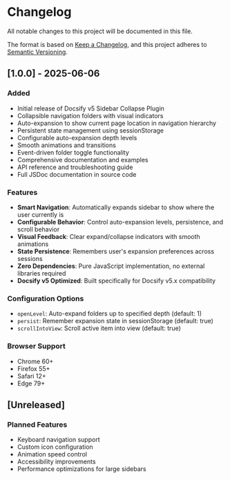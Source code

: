 # Changelog

All notable changes to this project will be documented in this file.

The format is based on [Keep a Changelog](https://keepachangelog.com/en/1.0.0/),
and this project adheres to [Semantic Versioning](https://semver.org/spec/v2.0.0.html).

## [1.0.0] - 2025-06-06

### Added
- Initial release of Docsify v5 Sidebar Collapse Plugin
- Collapsible navigation folders with visual indicators
- Auto-expansion to show current page location in navigation hierarchy
- Persistent state management using sessionStorage
- Configurable auto-expansion depth levels
- Smooth animations and transitions
- Event-driven folder toggle functionality
- Comprehensive documentation and examples
- API reference and troubleshooting guide
- Full JSDoc documentation in source code

### Features
- **Smart Navigation**: Automatically expands sidebar to show where the user currently is
- **Configurable Behavior**: Control auto-expansion levels, persistence, and scroll behavior
- **Visual Feedback**: Clear expand/collapse indicators with smooth animations
- **State Persistence**: Remembers user's expansion preferences across sessions
- **Zero Dependencies**: Pure JavaScript implementation, no external libraries required
- **Docsify v5 Optimized**: Built specifically for Docsify v5.x compatibility

### Configuration Options
- `openLevel`: Auto-expand folders up to specified depth (default: 1)
- `persist`: Remember expansion state in sessionStorage (default: true)
- `scrollIntoView`: Scroll active item into view (default: true)

### Browser Support
- Chrome 60+
- Firefox 55+
- Safari 12+
- Edge 79+

## [Unreleased]

### Planned Features
- Keyboard navigation support
- Custom icon configuration
- Animation speed control
- Accessibility improvements
- Performance optimizations for large sidebars
